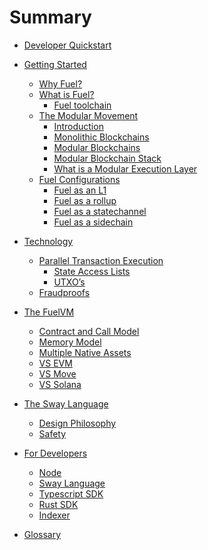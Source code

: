 # Summary

- [Developer Quickstart]()

- [Getting Started]()
  - [Why Fuel?]()
  - [What is Fuel?]()
    - [Fuel toolchain]()
  - [The Modular Movement]()
    - [Introduction]()
    - [Monolithic Blockchains]()
    - [Modular Blockchains]()
    - [Modular Blockchain Stack]()
    - [What is a Modular Execution Layer]()
  - [Fuel Configurations]()
    - [Fuel as an L1]()
    - [Fuel as a rollup]()
    - [Fuel as a statechannel]()
    - [Fuel as a sidechain]()
- [Technology]()
  - [Parallel Transaction Execution]()
    - [State Access Lists]()
    - [UTXO’s]()
  - [Fraudproofs]()
- [The FuelVM]()
  - [Contract and Call Model]()
  - [Memory Model]()
  - [Multiple Native Assets]()
  - [VS EVM]()
  - [VS Move]()
  - [VS Solana]()
- [The Sway Language](./sway-language.md)
  - [Design Philosophy](./design-philosophy.md)
  - [Safety](./sway-safety.md)
- [For Developers]()
  - [Node]()
  - [Sway Language]()
  - [Typescript SDK]()
  - [Rust SDK]()
  - [Indexer]()
- [Glossary]()
